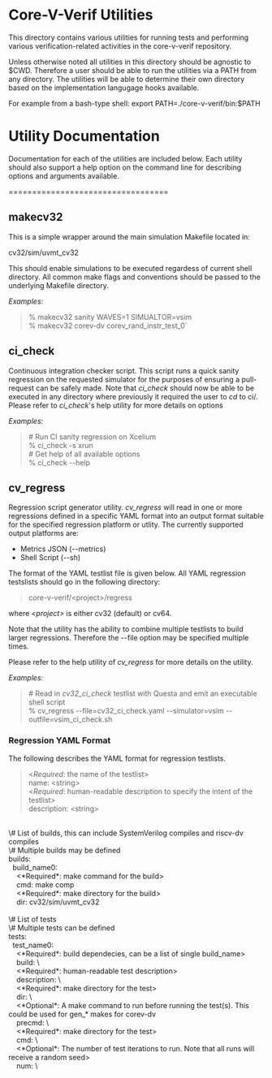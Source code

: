 Core-V-Verif Utilities
==================================

This directory contains various utilities for running tests and performing various verification-related 
activities in the core-v-verif repository.

Unless otherwise noted all utilities in this directory should be agnostic to $CWD.  Therefore a user
should be able to run the utilities via a PATH from any directory.  The utilities will be able to 
determine their own directory based on the implementation langugage hooks available.

For example from a bash-type shell:
export PATH=./core-v-verif/bin:$PATH

Utility Documentation
==================================

Documentation for each of the utilities are included below.  Each utility should also support a help option
on the command line for describing options and arguments available.

==================================

## makecv32
This is a simple wrapper around the main simulation Makefile located in:<br>

cv32/sim/uvmt_cv32

This should enable simulations to be executed regardess of current shell directory.  All common make flags
and conventions should be passed to the underlying Makefile directory.

*Examples:*
> % makecv32 sanity WAVES=1 SIMUALTOR=vsim<br>
% makecv32 corev-dv corev_rand_instr_test_0`

## ci_check

Continuous integration checker script.  This script runs a quick sanity regression on the requested 
simulator for the purposes of ensuring a pull-request can be safely made.  Note that *ci_check* should now
be able to be executed in any directory where previously it required the user to *cd* to ci/.  Please 
refer to *ci_check*'s help utility for more details on options

*Examples:*
> \# Run CI sanity regression on Xcelium<br>
% ci_check -s xrun<br>
> \# Get help of all available options<br>
% ci_check --help

## cv_regress

Regression script generator utility.  *cv_regress* will read in one or more regressions defined in a specific
YAML format into an output format suitable for the specified regression platform or utlity.  The currently supported
output platforms are:<br>
- Metrics JSON (--metrics)
- Shell Script (--sh)

The format of the YAML testlist file is given below.  All YAML regression testslists should go in the following directory:
> core-v-verif/\<project>/regress<br>

where *\<project>* is either cv32 (default) or cv64.

Note that the utility has the ability to combine multiple testlists to build larger regressions.  Therefore the --file 
option may be specified multiple times.

Please refer to the help utility of *cv_regress* for more details on the utility.

*Examples:*
> \# Read in *cv32_ci_check* testlist with Questa and emit an executable shell script<br>
% cv_regress --file=cv32_ci_check.yaml --simulator=vsim --outfile=vsim_ci_check.sh

### Regression YAML Format

The following describes the YAML format for regression testlists.  

><*Required*: the name of the testlist><br>
name: \<string\><br>
<*Required*: human-readable description to specify the intent of the testlist><br>
description: \<string><br>
<br>
\# List of builds, this can include SystemVerilog compiles and riscv-dv compiles<br>
\# Multiple builds may be defined<br>
builds:<br>
&nbsp;&nbsp;build_name0:<br>
&nbsp;&nbsp;&nbsp;&nbsp;<*Required*: make command for the build><br>
&nbsp;&nbsp;&nbsp;&nbsp;cmd: make comp<br>
&nbsp;&nbsp;&nbsp;&nbsp;<*Required*: make directory for the build><br>
&nbsp;&nbsp;&nbsp;&nbsp;dir: cv32/sim/uvmt_cv32<br>
<br>
\# List of tests<br>
\# Multiple tests can be defined<br>
tests:<br>
&nbsp;&nbsp;test_name0:<br>
&nbsp;&nbsp;&nbsp;&nbsp;<*Required*: build dependecies, can be a list of single build_name><br>
&nbsp;&nbsp;&nbsp;&nbsp;build: \<string><br>
&nbsp;&nbsp;&nbsp;&nbsp;<*Required*: human-readable test description><br>
&nbsp;&nbsp;&nbsp;&nbsp;description: \<string><br>
&nbsp;&nbsp;&nbsp;&nbsp;<*Required*: make directory for the test><br>
&nbsp;&nbsp;&nbsp;&nbsp;dir: \<string><br>
&nbsp;&nbsp;&nbsp;&nbsp;<*Optional*: A make command to run before running the test(s).  This could be used for gen_* makes for corev-dv<br>
&nbsp;&nbsp;&nbsp;&nbsp;precmd: \<string><br>
&nbsp;&nbsp;&nbsp;&nbsp;<*Required*: make directory for the test><br>
&nbsp;&nbsp;&nbsp;&nbsp;cmd: \<string><br>
&nbsp;&nbsp;&nbsp;&nbsp;<*Optional*: The number of test iterations to run.  Note that all runs will receive a random seed><br>
&nbsp;&nbsp;&nbsp;&nbsp;num: \<number>

